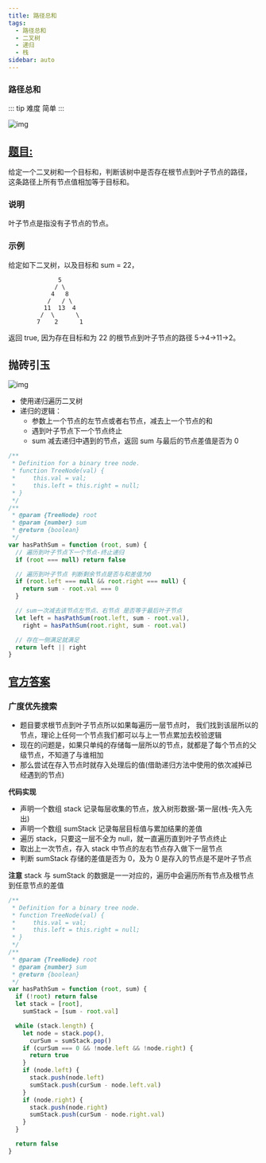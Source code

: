 ```yaml
---
title: 路径总和
tags:
  - 路径总和
  - 二叉树
  - 递归
  - 栈
sidebar: auto
---
```


### 路径总和

::: tip 难度
简单
:::

![img](http://qiniu.gaowenju.com/leecode/banner/20200707.jpg)

## [题目:](https://leetcode-cn.com/problems/path-sum/)

给定一个二叉树和一个目标和，判断该树中是否存在根节点到叶子节点的路径，
这条路径上所有节点值相加等于目标和。

### 说明

叶子节点是指没有子节点的节点。

### 示例

给定如下二叉树，以及目标和 sum = 22，

```
              5
             / \
            4   8
           /   / \
          11  13  4
         /  \      \
        7    2      1
```

返回 true, 因为存在目标和为 22 的根节点到叶子节点的路径 5->4->11->2。

## 抛砖引玉

![img](http://qiniu.gaowenju.com/leecode/20200707.png)

- 使用递归遍历二叉树
- 递归的逻辑：
  - 参数上一个节点的左节点或者右节点，减去上一个节点的和
  - 遇到叶子节点下一个节点终止
  - sum 减去递归中遇到的节点，返回 sum 与最后的节点差值是否为 0

```javascript
/**
 * Definition for a binary tree node.
 * function TreeNode(val) {
 *     this.val = val;
 *     this.left = this.right = null;
 * }
 */
/**
 * @param {TreeNode} root
 * @param {number} sum
 * @return {boolean}
 */
var hasPathSum = function (root, sum) {
  // 遍历到叶子节点下一个节点-终止递归
  if (root === null) return false

  // 遍历到叶子节点 判断剩余节点是否与和差值为0
  if (root.left === null && root.right === null) {
    return sum - root.val === 0
  }

  // sum一次减去该节点左节点、右节点 是否等于最后叶子节点
  let left = hasPathSum(root.left, sum - root.val),
    right = hasPathSum(root.right, sum - root.val)

  // 存在一侧满足就满足
  return left || right
}
```

## [官方答案](https://leetcode-cn.com/problems/unique-paths-ii/solution/)

### 广度优先搜索

- 题目要求根节点到叶子节点所以如果每遍历一层节点时，
  我们找到该层所以的节点，理论上任何一个节点我们都可以与上一节点累加去校验逻辑
- 现在的问题是，如果只单纯的存储每一层所以的节点，就都是了每个节点的父级节点，不知道了与谁相加
- 那么尝试在存入节点时就存入处理后的值(借助递归方法中使用的依次减掉已经遇到的节点)

**代码实现**

- 声明一个数组 stack 记录每层收集的节点，放入树形数据-第一层(栈-先入先出)
- 声明一个数组 sumStack 记录每层目标值与累加结果的差值
- 遍历 stack，只要这一层不全为 null，就一直遍历直到叶子节点终止
- 取出上一次节点，存入 stack 中节点的左右节点存入做下一层节点
- 判断 sumStack 存储的差值是否为 0，及为 0 是存入的节点是不是叶子节点

**注意**
stack 与 sumStack 的数据是一一对应的，遍历中会遍历所有节点及根节点到任意节点的差值

```javascript
/**
 * Definition for a binary tree node.
 * function TreeNode(val) {
 *     this.val = val;
 *     this.left = this.right = null;
 * }
 */
/**
 * @param {TreeNode} root
 * @param {number} sum
 * @return {boolean}
 */
var hasPathSum = function (root, sum) {
  if (!root) return false
  let stack = [root],
    sumStack = [sum - root.val]

  while (stack.length) {
    let node = stack.pop(),
      curSum = sumStack.pop()
    if (curSum === 0 && !node.left && !node.right) {
      return true
    }
    if (node.left) {
      stack.push(node.left)
      sumStack.push(curSum - node.left.val)
    }
    if (node.right) {
      stack.push(node.right)
      sumStack.push(curSum - node.right.val)
    }
  }

  return false
}
```
